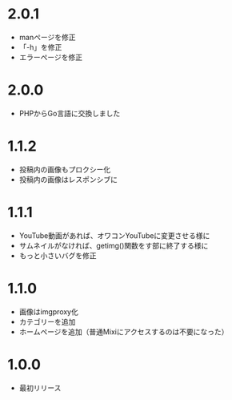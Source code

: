 # 2.0.1
* manページを修正
* 「-h」を修正
* エラーページを修正

# 2.0.0
* PHPからGo言語に交換しました

# 1.1.2
* 投稿内の画像もプロクシー化
* 投稿内の画像はレスポンシブに

# 1.1.1
* YouTube動画があれば、オワコンYouTubeに変更させる様に
* サムネイルがなければ、getimg()関数をす部に終了する様に
* もっと小さいバグを修正

# 1.1.0
* 画像はimgproxy化
* カテゴリーを追加
* ホームページを追加（普通Mixiにアクセスするのは不要になった）

# 1.0.0
* 最初リリース
